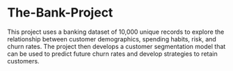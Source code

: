 # The-Bank-Project
This project uses a banking dataset of 10,000 unique records to explore the relationship between customer demographics, spending habits, risk, and churn rates. The project then develops a customer segmentation model that can be used to predict future churn rates and develop strategies to retain customers.
